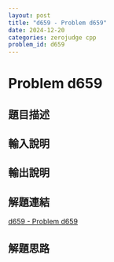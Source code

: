 ```yaml
---
layout: post
title: "d659 - Problem d659"
date: 2024-12-20
categories: zerojudge cpp
problem_id: d659
---
```


# Problem d659

## 題目描述



## 輸入說明



## 輸出說明



## 解題連結

[d659 - Problem d659](https://zerojudge.tw/ShowProblem?problemid=d659)

## 解題思路

